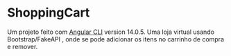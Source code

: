 # ShoppingCart

 Um projeto feito com [Angular CLI](https://github.com/angular/angular-cli) version 14.0.5.
 Uma loja virtual usando Bootstrap/FakeAPI , onde se pode adicionar os itens no carrinho de compra e remover.
 

